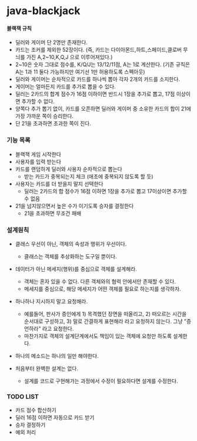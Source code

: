 # java-blackjack

#### 블랙잭 규칙
* 딜러와 게이머 단 2명만 존재한다.
* 카드는 조커를 제외한 52장이다. (즉, 카드는 다이아몬드,하트,스페이드,클로버 무늬를 가진 A,2~10,K,Q,J 으로 이루어져있다.)
* 2~10은 숫자 그대로 점수를, K/Q/J는 13/12/11점, A는 1로 계산한다. (기존 규칙은 A는 1과 11 둘다 가능하지만 여기선 1만 허용하도록 스펙아웃)
* 딜러와 게이머는 순차적으로 카드를 하나씩 뽑아 각자 2개의 카드를 소지한다.
* 게이머는 얼마든지 카드를 추가로 뽑을 수 있다.
* 딜러는 2카드의 합계 점수가 16점 이하이면 반드시 1장을 추가로 뽑고, 17점 이상이면 추가할 수 없다.
* 양쪽다 추가 뽑기 없이, 카드를 오픈하면 딜러와 게이머 중 소유한 카드의 합이 21에 가장 가까운 쪽이 승리한다.
* 단 21을 초과하면 초과한 쪽이 진다.

### 기능 목록

* 블랙잭 게임 시작한다
* 사용자를 입력 받는다
* 카드를 랜덤하게 딜러와 사용자 순차적으로 뽑는다
  * 받는 카드가 중복되는지 체크 (애초에 중복되지 않도록 할 듯)
* 사용자는 카드를 더 받을지 말지 선택한다
  * 딜러는 2카드의 합 점수가 16점 이하면 1장을 추가로 뽑고 17이상이면 추가할 수 없음
* 21을 넘지않으면서 높은 수가 이기도록 승자를 결정한다
  * 21을 초과하면 무조건 패배


###  설계원칙
* 클래스 우선이 아닌, 객체의 속성과 행위가 우선이다.
    * 클래스는 객체를 추상화하는 도구일 뿐이다.
    

* 데이터가 아닌 메세지(행위)를 중심으로 객체를 설계해라.
    * 객체는 혼자 있을 수 없다. 다른 객체와의 협력 안에서만 존재할 수 있다.
    * 메세지를 중심으로, 해당 메세지가 어떤 객체를 필요로 하는지를 생각하자.


* 하나하나 지시하지 말고 요청해라.
    * 예를들어, 판사가 증인에게 1) 목격했던 장면을 떠올리고, 2) 떠오르는 시간을 순서대로 구성하고, 3) 말로 간결하게 표현해라 라고 요청하지 않는다. 그냥 "증언하라" 라고 요청한다.
    * 마찬가지로 객체의 설계단계에서도 책임이 있는 객체에 요청만 하도록 설계한다.
    

* 하나의 메소드는 하나의 일만 해야한다.


* 처음부터 완벽한 설계는 없다.
    * 설계를 코드로 구현해가는 과정에서 수정이 필요하다면 설계를 수정한다.
  
### TODO LIST
* 카드 점수 합산하기
* 딜러 16점 이하면 자동으로 카드 받기
* 승자 결정하기
* 예외 처리